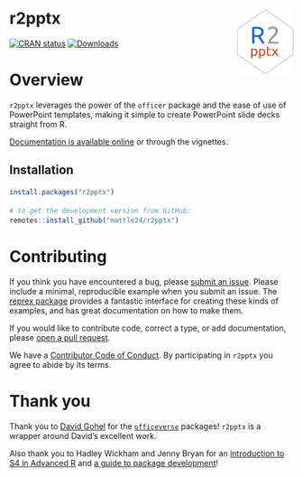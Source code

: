
<!-- README.md is generated from README.Rmd. Please edit that file -->

# r2pptx <img src="man/figures/logo.png" align="right" width="100" />

<!-- badges: start -->

[![CRAN
status](https://www.r-pkg.org/badges/version/r2pptx)](https://CRAN.R-project.org/package=r2pptx)
[![Downloads](https://cranlogs.r-pkg.org/badges/r2pptx)](https://CRAN.R-project.org/package=r2pptx)
<!-- badges: end -->

# Overview

`r2pptx` leverages the power of the `officer` package and the ease of
use of PowerPoint templates, making it simple to create PowerPoint slide
decks straight from R.

[Documentation is available online](https://mattle24.github.io/r2pptx/)
or through the vignettes.

## Installation

``` r
install.packages("r2pptx")

# to get the development version from GitHub:
remotes::install_github("mattle24/r2pptx")
```

# Contributing

If you think you have encountered a bug, please [submit an
issue](https://github.com/mattle24/r2pptx/issues). Please include a
minimal, reproducible example when you submit an issue. The [reprex
package](https://reprex.tidyverse.org/articles/articles/learn-reprex.html)
provides a fantastic interface for creating these kinds of examples, and
has great documentation on how to make them.

If you would like to contribute code, correct a type, or add
documentation, please [open a pull
request](https://github.com/mattle24/r2pptx/pulls).

We have a [Contributor Code of
Conduct](https://github.com/mattle24/r2pptx/blob/main/.github/CODE_OF_CONDUCT.md).
By participating in `r2pptx` you agree to abide by its terms.

# Thank you

Thank you to [David Gohel](https://github.com/davidgohel) for the
[`officeverse`](https://ardata-fr.github.io/officeverse/) packages!
`r2pptx` is a wrapper around David’s excellent work.

Also thank you to Hadley Wickham and Jenny Bryan for an [introduction to
S4 in Advanced R](https://adv-r.hadley.nz/s4.html) and [a guide to
package development](https://r-pkgs.org/index.html)!
